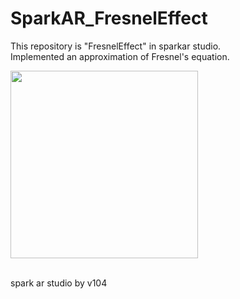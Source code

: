 # SparkAR_FresnelEffect
This repository is "FresnelEffect" in sparkar studio.<br>
Implemented an approximation of Fresnel's equation.

<img src="https://user-images.githubusercontent.com/65954422/102981524-6c325100-454c-11eb-8dd6-8dc8a1a77843.png" width="300">
<br>
<br>

spark ar studio  by v104
